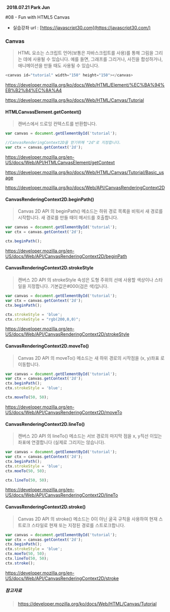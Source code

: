 ​																		**2018.07.21 Park Jun**


#08 - Fun with HTML5 Canvas			

- 실습강좌 url : [https://javascript30.com](https://javascript30.com/)													




### Canvas

> HTML <canvas> 요소는 스크립트 언어(보통은  자바스크립트를 사용)를 통해 그림을 그리는 데에 사용될 수 있습니다. 예를 들면, 그래프를 그리거나, 사진을 합성하거나, 애니메이션을 만들 때도 사용될 수 있습니다.

```javascript
<canvas id="tutorial" width="150" height="150"></canvas>
```

https://developer.mozilla.org/ko/docs/Web/HTML/Element/%EC%BA%94%EB%B2%84%EC%8A%A4

https://developer.mozilla.org/ko/docs/Web/HTML/Canvas/Tutorial



#### HTMLCanvasElement.getContext()

> 캔버스에서 드로잉 컨텍스트를 반환합니다.

```javascript
var canvas = document.getElementById('tutorial');

//CanvasRenderingContext2D을 얻기위해 "2d"로 지정합니다.
var ctx = canvas.getContext('2d');
```

https://developer.mozilla.org/en-US/docs/Web/API/HTMLCanvasElement/getContext

https://developer.mozilla.org/ko/docs/Web/HTML/Canvas/Tutorial/Basic_usage

https://developer.mozilla.org/ko/docs/Web/API/CanvasRenderingContext2D



#### CanvasRenderingContext2D.beginPath()

> Canvas 2D API 의 beginPath()  메소드는 하위 경로 목록을 비워서 새 경로를 시작합니다. 새 경로를 만들 때이 메서드를 호출합니다.

```javascript
var canvas = document.getElementById('tutorial');
var ctx = canvas.getContext('2d');

ctx.beginPath();
```

https://developer.mozilla.org/en-US/docs/Web/API/CanvasRenderingContext2D/beginPath



#### CanvasRenderingContext2D.strokeStyle

> 캔버스 2D API 의 strokeStyle 속성은 도형 주위의 선에 사용할 색상이나 스타일을 지정합니다. 기본값은#000(검은 색)입니다.

```javascript
var canvas = document.getElementById('tutorial');
var ctx = canvas.getContext('2d');
ctx.beginPath();

ctx.strokeStyle = 'blue';
ctx.strokeStyle = "rgb(200,0,0)";
```

https://developer.mozilla.org/en-US/docs/Web/API/CanvasRenderingContext2D/strokeStyle



#### CanvasRenderingContext2D.moveTo()

> Canvas 2D API 의 moveTo() 메소드는 새 하위 경로의 시작점을 (x, y)좌표 로 이동합니다.

```javascript
var canvas = document.getElementById('tutorial');
var ctx = canvas.getContext('2d');
ctx.beginPath();
ctx.strokeStyle = 'blue';

ctx.moveTo(50, 50);
```

https://developer.mozilla.org/en-US/docs/Web/API/CanvasRenderingContext2D/moveTo



#### CanvasRenderingContext2D.lineTo()

> 캔버스 2D API 의 lineTo() 메소드는 서브 경로의 마지막 점을 x, y직선 이있는 좌표에 연결합니다 (실제로 그리지는 않습니다).

```javascript
var canvas = document.getElementById('tutorial');
var ctx = canvas.getContext('2d');
ctx.beginPath();
ctx.strokeStyle = 'blue';
ctx.moeTo(50, 50);

ctx.lineTo(50, 50);
```

https://developer.mozilla.org/en-US/docs/Web/API/CanvasRenderingContext2D/lineTo



#### CanvasRenderingContext2D.stroke()

> Canvas 2D API 의 stroke() 메소드는 0이 아닌 굴곡 규칙을 사용하여 현재 스트로크 스타일로 현재 또는 지정된 경로를 스트로크합니다.

```javascript
var canvas = document.getElementById('tutorial');
var ctx = canvas.getContext('2d');
ctx.beginPath();
ctx.strokeStyle = 'blue';
ctx.moeTo(50, 50);
ctx.lineTo(50, 50);
ctx.stroke();
```

https://developer.mozilla.org/en-US/docs/Web/API/CanvasRenderingContext2D/stroke



##### 참고자료

> https://developer.mozilla.org/ko/docs/Web/HTML/Canvas/Tutorial


